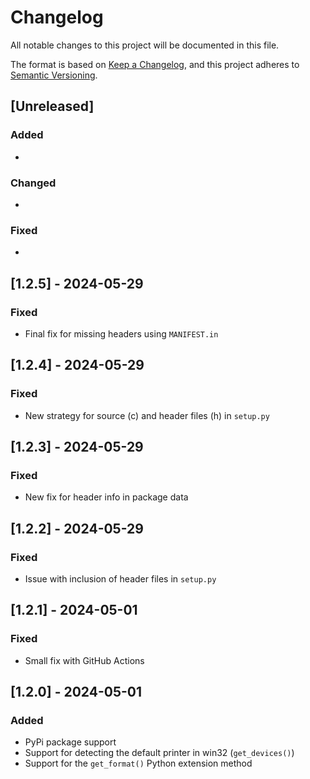 # Changelog

All notable changes to this project will be documented in this file.

The format is based on [Keep a Changelog](https://keepachangelog.com/en/1.0.0/),
and this project adheres to [Semantic Versioning](https://semver.org/spec/v2.0.0.html).

## [Unreleased]

### Added

*

### Changed

*

### Fixed

*

## [1.2.5] - 2024-05-29

### Fixed

* Final fix for missing headers using `MANIFEST.in`

## [1.2.4] - 2024-05-29

### Fixed

* New strategy for source (c) and header files (h) in `setup.py`

## [1.2.3] - 2024-05-29

### Fixed

* New fix for header info in package data

## [1.2.2] - 2024-05-29

### Fixed

* Issue with inclusion of header files in `setup.py`

## [1.2.1] - 2024-05-01

### Fixed

* Small fix with GitHub Actions

## [1.2.0] - 2024-05-01

### Added

* PyPi package support
* Support for detecting the default printer in win32 (`get_devices()`)
* Support for the `get_format()` Python extension method
